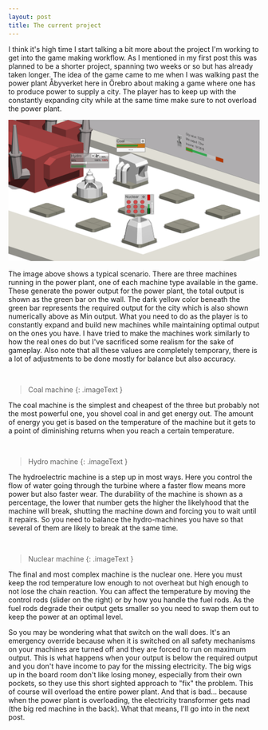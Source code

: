 ```yaml
---
layout: post
title: The current project
---
```


I think it's high time I start talking a bit more about the project I'm working to get into the game making workflow. As I mentioned in my first post this was planned to be a shorter project, spanning two weeks or so but has already taken longer. The idea of the game came to me when I was walking past the power plant Åbyverket here in Örebro about making a game where one has to produce power to supply a city. The player has to keep up with the constantly expanding city while at the same time make sure to not overload the power plant.

[![image](/images/The_Little_Power_Plant.png)](/images/The_Little_Power_Plant.png)

The image above shows a typical scenario. There are three machines running in the power plant, one of each machine type available in the game. These generate the power output for the power plant, the total output is shown as the green bar on the wall. The dark yellow color beneath the green bar represents the required output for the city which is also shown numerically above as Min output. What you need to do as the player is to constantly expand and build new machines while maintaining optimal output on the ones you have. I have tried to make the machines work similarly to how the real ones do but I've sacrificed some realism for the sake of gameplay. Also note that all these values are completely temporary, there is a lot of adjustments to be done mostly for balance but also accuracy.

<p class="gfycontainer"><img class="gfyitem" data-id="BiodegradableMellowHorseshoecrab" /></p>

> Coal machine
{: .imageText }

The coal machine is the simplest and cheapest of the three but probably not the most powerful one, you shovel coal in and get energy out. The amount of energy you get is based on the temperature of the machine but it gets to a point of diminishing returns when you reach a certain temperature.

<p class="gfycontainer"><img class="gfyitem" data-id="PlushPessimisticCorydorascatfish" /></p>

> Hydro machine
{: .imageText }

The hydroelectric machine is a step up in most ways. Here you control the flow of water going through the turbine where a faster flow means more power but also faster wear. The durability of the machine is shown as a percentage, the lower that number gets the higher the likelyhood that the machine will break, shutting the machine down and forcing you to wait until it repairs. So you need to balance the hydro-machines you have so that several of them are likely to break at the same time.

<p class="gfycontainer"><img class="gfyitem" data-id="CalmLeafyAcornweevil" /></p>

> Nuclear machine
{: .imageText }

The final and most complex machine is the nuclear one. Here you must keep the rod temperature low enough to not overheat but high enough to not lose the chain reaction. You can affect the temperature by moving the control rods (slider on the right) or by how you handle the fuel rods. As the fuel rods degrade their output gets smaller so you need to swap them out to keep the power at an optimal level.

So you may be wondering what that switch on the wall does. It's an emergency override because when it is switched on all safety mechanisms on your machines are turned off and they are forced to run on maximum output. This is what happens when your output is below the required output and you don't have income to pay for the missing electricity. The big wigs up in the board room don't like losing money, especially from their own pockets, so they use this short sighted approach to "fix" the problem. This of course will overload the entire power plant. And that is bad... because when the power plant is overloading, the electricity transformer gets mad (the big red machine in the back). What that means, I'll go into in the next post.